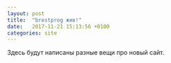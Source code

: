 ```yaml
---
layout: post
title:  "brestprog жив!"
date:   2017-11-21 15:13:56 +0100
categories: site
---
```


Здесь будут написаны разные вещи про новый сайт.
